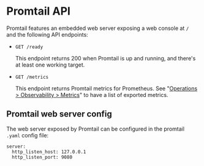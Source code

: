 # Promtail API

Promtail features an embedded web server exposing a web console at `/` and the following API endpoints:

- `GET /ready`

  This endpoint returns 200 when Promtail is up and running, and there's at least one working target.

- `GET /metrics`

  This endpoint returns Promtail metrics for Prometheus. See "[Operations > Observability > Metrics](./operations.md)" to have a list of exported metrics.


## Promtail web server config

The web server exposed by Promtail can be configured in the promtail `.yaml` config file:

```
server:
  http_listen_host: 127.0.0.1
  http_listen_port: 9080
```
